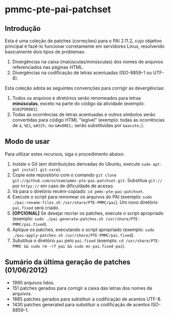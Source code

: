 pmmc-pte-pai-patchset
=====================

Introdução
----------

Esta é uma coleção de patches (correções) para o PAI 2.11.2, cujo objetivo principal é fazê-lo funcionar corretamente em servidores Linux, resolvendo basicamente dois tipos de problemas:

1. Divergências na caixa (maiúsculas/minúsculas) dos nomes de arquivos referenciados nas páginas HTML.
2. Divergências na codificação de letras acentuadas (ISO-8859-1 ou UTF-8).

Esta coleção adota as seguintes convenções para corrigir as devergências:

1. Todos os arquivos e diretórios serão renomeados para letras **minúsculas**, exceto na parte do código da atividade (exemplo: `0102POR001`).
2. Todas as ocorrências de letras acentuadas e outros símbolos serão convertidas para código HTML "legível" (exemplo: todas as ocorrências de `á`, `%E1`, `&#225;` ou `&#x00E1;` serão substituídas por `&aacute;`).

Modo de usar
------------

Para utilizar estes recursos, siga o procedimento abaixo:

1. Instale o Git (em distribuições derivadas do Ubuntu, execute `sudo apt-get install git-core`).
2. Copie este repositório com o comando `git clone git://github.com/oiteam/pmmc-pte-pai-patchset.git`. Substitua `git://` por `https://` em caso de dificuldade de acesso.
3. Vá para o diretório recém-copiado: `cd pmmc-pte-pai-patchset`.
4. Execute o script para renomear os arquivos do PAI (exemplo: `sudo ./pai-rename-files.sh /usr/share/PTE-PMMC/pai`). Um novo diretório `pai.fixed` será criado.
5. **[OPCIONAL]** Se desejar recriar os patches, execute o script apropriado (exemplo: `sudo ./pai-generate-patches.sh /usr/share/PTE-PMMC/pai.fixed`).
6. Aplique os patches, executando o script apropriado (exemplo: `sudo ./pai-apply-patches.sh /usr/share/PTE-PMMC/pai.fixed`).
7. Substitua o diretório `pai` pelo `pai.fixed` (exemplo: `cd /usr/share/PTE-PMMC && sudo rm -rf pai && sudo mv pai.fixed pai`).

Sumário da última geração de patches (01/06/2012)
-------------------------------------------------

* 1990 arquivos lidos.
* 151 patches gerados para corrigir a caixa das letras dos nomes de arquivos.
* 1885 patches gerados para substituir a codificação de acentos UTF-8.
* 1430 patches generated para substituir a codificação de acentos ISO-8859-1.

